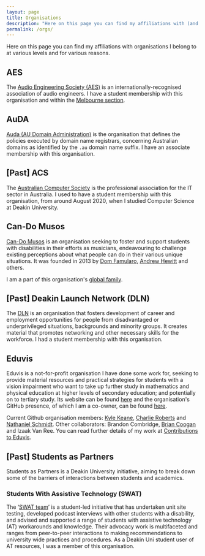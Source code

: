 ```yaml
---
layout: page
title: Organisations
description: "Here on this page you can find my affiliations with (and memberships of) companies and organisations I belong to at various levels and for various reasons."
permalink: /orgs/
---
```


Here on this page you can find my affiliations with organisations I belong to at various levels and for various reasons.

## AES
The [Audio Engineering Society (AES)](https://aes.org) is an internationally-recognised association of audio engineers. I have a student membership with this organisation and within the [Melbourne section](https://aesmelbourne.org.au).

## AuDA
[Auda (AU Domain Administration)](https://www.auda.org.au/) is the organisation that defines the policies executed by domain name registrars, concerning Australian domains as identified by the `.au` domain name suffix.  I have an associate membership with this organisation.

## [Past] ACS
The [Australian Computer Society](https://www.acs.org.au/) is the professional association for the IT sector in Australia. I used to have a student membership with this organisation, from around August 2020, when I studied Computer Science at Deakin University.

## Can-Do Musos
[Can-Do Musos](https://candomusos.com/about-us.php) is an organisation seeking to foster and support students with disabilities in their efforts as musicians, endeavouring to challenge existing perceptions about what people can do in their various unique situations. It was founded in 2013 by [Dom Famularo](https://www.domfamularo.com/), [Andrew Hewitt](https://www.drummerstix.com.au/) and others.

I am a part of this organisation's [global family](https://candomusos.com/profile-nathaniel-schmidt.php).

## [Past] Deakin Launch Network (DLN)
The [DLN](https://launchnetwork.deakin.edu.au/) is an organisation that fosters development of career and employment opportunities for people from disadvantaged or underprivileged situations, backgrounds and minority groups.  It creates material that promotes networking and other necessary skills for the workforce.  I had a student membership with this organisation.

## Eduvis
Eduvis is a not-for-profit organisation I have done some work for, seeking to provide material resources and practical strategies for students with a vision impairment who want to take up further study in mathematics and physical education at higher levels of secondary education; and potentially on to tertiary study.  Its website can be found [here](http://eduvis.com.au/) and the organisation's GitHub presence, of which I am a co-owner, can be found [here](https://github.com/eduvis/).

Current Github organisation members: [Kyle Keane](https://github.com/kylekeane/), [Charlie Roberts](https://github.com/eduvis-charlie/) and [Nathaniel Schmidt](https://github.com/njsch/).
Other collaborators: Brandon Combridge, [Brian Coogan](https://github.com/briancoogan/) and Izaak Van Ree.
You can read further details of my work at [Contributions to Eduvis](/eduvis/).

## [Past] Students as Partners
Students as Partners is a Deakin University initiative, aiming to break down some of the barriers of interactions between students and academics.

### Students With Assistive Technology (SWAT)
The &lsquo;[SWAT team](/swat/)&rsquo; is a student-led initiative that has undertaken unit site testing, developed podcast interviews with other students with a disability, and advised and supported a range of students with assistive technology (AT) workarounds and knowledge. Their advocacy work is multifaceted and ranges from peer-to-peer interactions to making recommendations to university wide practices and procedures. As a Deakin Uni student user of AT resources, I was a member of this organisation.
